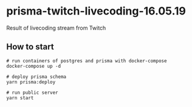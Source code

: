 # prisma-twitch-livecoding-16.05.19
Result of livecoding stream from Twitch

## How to start

```
# run containers of postgres and prisma with docker-compose
docker-compose up -d

# deploy prisma schema
yarn prisma:deploy

# run public server
yarn start
```
